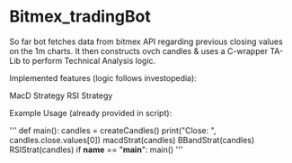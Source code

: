 # Bitmex_tradingBot

So far bot fetches data from bitmex API regarding previous closing values on the 1m charts.  It then constructs ovch candles & uses a
C-wrapper TA-Lib to perform Technical Analysis logic.

Implemented features (logic follows investopedia):

MacD Strategy  RSI Strategy 


Example Usage (already provided in script):

'''
def main():
    candles = createCandles()
    print("Close: ", candles.close.values[0])
    macdStrat(candles)
    BBandStrat(candles)
    RSIStrat(candles)
if __name__ == "__main__":
    main()
'''
    
    
